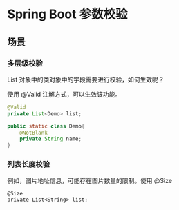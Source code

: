 # Spring Boot 参数校验

## 场景

### 多层级校验

List 对象中的类对象中的字段需要进行校验，如何生效呢？

使用 @Valid 注解方式，可以生效该功能。

```java
@Valid
private List<Demo> list;

public static class Demo{
	@NotBlank
	private String name;
}
```

### 列表长度校验

例如，图片地址信息，可能存在图片数量的限制。使用 @Size

```
@Size
private List<String> list;
```

